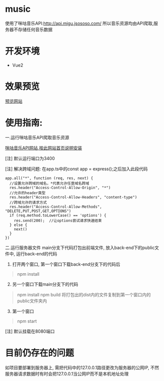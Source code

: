 # music
使用了咪咕音乐API:http://api.migu.jsososo.com/
所以音乐资源均由API爬取,服务器不存储任何音乐数据

# 开发环境
* Vue2

# 效果预览
[预览网站](http://175.24.16.52:3000/)

# 使用指南:
一.运行咪咕音乐API爬取音乐资源

[咪咕音乐API网站,按此网站首页说明安装](https://jsososo.github.io/MiguMusicApi/#/)

[注] 默认运行端口为3400

[注] 解决跨域问题: 在app.ts中的const app = express();之后加入此段代码

```
app.all("*", function (req, res, next) {
  //设置允许跨域的域名，*代表允许任意域名跨域
  res.header("Access-Control-Allow-Origin", "*")
  //允许的header类型
  res.header("Access-Control-Allow-Headers", "content-type")
  //跨域允许的请求方式
  res.header("Access-Control-Allow-Methods", "DELETE,PUT,POST,GET,OPTIONS")
  if (req.method.toLowerCase() == 'options') {
    res.send(200);  //让options尝试请求快速结束
  } else {
    next()
  }
})
```


二.运行服务器文件
main分支下代码打包出前端文件, 放入back-end下的public文件中, 运行back-end的代码
1. 打开两个窗口, 第一个窗口下载back-end分支下的代码后
  > npm install
2. 另一个窗口下载main分支下的代码
  > npm install
  > npm build
  将打包出的dist内的文件复制到第一个窗口内的public文件夹内
3. 第一个窗口
  > npm start

[注] 默认挂载在8080端口


# 目前仍存在的问题
如项目要部署到服务器上, 需把代码中的127.0.0.1路径更改为服务器的公网IP,
不然服务器请求数据时有时会把127.0.0.1当公网IP而不是本机地址处理

